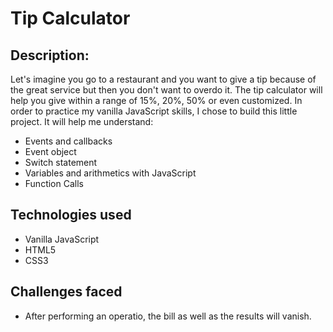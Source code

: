 # Tip Calculator

## Description: 

  Let's imagine you go to a restaurant and you want to give a tip because of the great service but then you don't want to overdo it. The tip calculator will help you give within a range of 15%, 20%, 50% or even customized. In order to practice my vanilla JavaScript skills, I chose to build this little project. It will help me understand:
  - Events and callbacks
  - Event object
  - Switch statement
  - Variables and arithmetics with JavaScript
  - Function Calls

## Technologies used

- Vanilla JavaScript
- HTML5
- CSS3

## Challenges faced
 - After performing an operatio, the bill as well as the results will vanish.